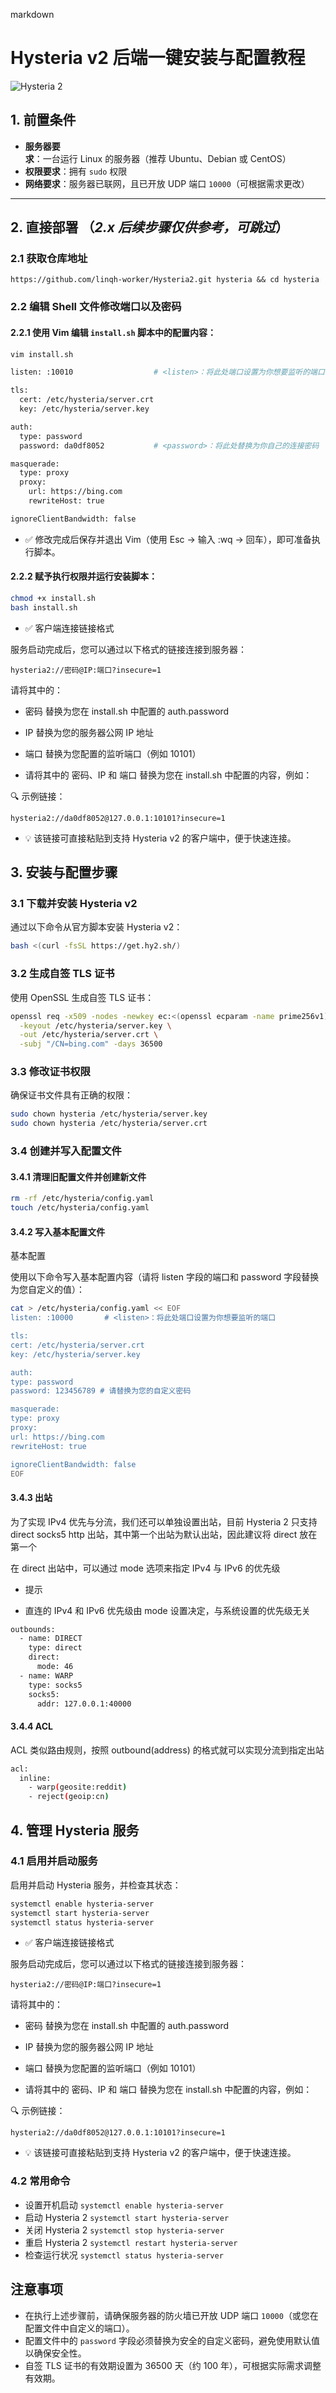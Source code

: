 markdown

# Hysteria v2 后端一键安装与配置教程

![Hysteria 2](logo.svg)

## 1. 前置条件

- **服务器要求**：一台运行 Linux 的服务器（推荐 Ubuntu、Debian 或 CentOS）
- **权限要求**：拥有 `sudo` 权限
- **网络要求**：服务器已联网，且已开放 UDP 端口 `10000`（可根据需求更改）

---

## 2. 直接部署 （_2.x 后续步骤仅供参考，可跳过_）

### 2.1 获取仓库地址

```
https://github.com/linqh-worker/Hysteria2.git hysteria && cd hysteria
```

### 2.2 编辑 Shell 文件修改端口以及密码

#### 2.2.1 使用 Vim 编辑 `install.sh` 脚本中的配置内容：

```bash
vim install.sh

listen: :10010                  # <listen>：将此处端口设置为你想要监听的端口

tls:
  cert: /etc/hysteria/server.crt
  key: /etc/hysteria/server.key

auth:
  type: password
  password: da0df8052           # <password>：将此处替换为你自己的连接密码

masquerade:
  type: proxy
  proxy:
    url: https://bing.com
    rewriteHost: true

ignoreClientBandwidth: false

```

- ✅ 修改完成后保存并退出 Vim（使用 Esc → 输入 :wq → 回车），即可准备执行脚本。

#### 2.2.2 赋予执行权限并运行安装脚本：

```bash
chmod +x install.sh
bash install.sh
```

 - ✅  客户端连接链接格式

服务启动完成后，您可以通过以下格式的链接连接到服务器：

```
hysteria2://密码@IP:端口?insecure=1
```

请将其中的：

- 密码 替换为您在 install.sh 中配置的 auth.password

- IP 替换为您的服务器公网 IP 地址

- 端口 替换为您配置的监听端口（例如 10101）


- 请将其中的 密码、IP 和 端口 替换为您在 install.sh 中配置的内容，例如：

🔍 示例链接：

```
hysteria2://da0df8052@127.0.0.1:10101?insecure=1
```

- 💡 该链接可直接粘贴到支持 Hysteria v2 的客户端中，便于快速连接。


## 3. 安装与配置步骤

### 3.1 下载并安装 Hysteria v2

通过以下命令从官方脚本安装 Hysteria v2：

```bash
bash <(curl -fsSL https://get.hy2.sh/)
```

### 3.2 生成自签 TLS 证书

使用 OpenSSL 生成自签 TLS 证书：

```bash
openssl req -x509 -nodes -newkey ec:<(openssl ecparam -name prime256v1) \
  -keyout /etc/hysteria/server.key \
  -out /etc/hysteria/server.crt \
  -subj "/CN=bing.com" -days 36500
```

### 3.3 修改证书权限

确保证书文件具有正确的权限：

```bash
sudo chown hysteria /etc/hysteria/server.key
sudo chown hysteria /etc/hysteria/server.crt
```

### 3.4 创建并写入配置文件

#### 3.4.1 清理旧配置文件并创建新文件

```bash
rm -rf /etc/hysteria/config.yaml
touch /etc/hysteria/config.yaml
```

#### 3.4.2 写入基本配置文件

基本配置

使用以下命令写入基本配置内容（请将 listen 字段的端口和 password 字段替换为您自定义的值）：

```bash
cat > /etc/hysteria/config.yaml << EOF
listen: :10000       # <listen>：将此处端口设置为你想要监听的端口

tls:
cert: /etc/hysteria/server.crt
key: /etc/hysteria/server.key

auth:
type: password
password: 123456789 # 请替换为您的自定义密码

masquerade:
type: proxy
proxy:
url: https://bing.com
rewriteHost: true

ignoreClientBandwidth: false
EOF
```

#### 3.4.3 出站

为了实现 IPv4 优先与分流，我们还可以单独设置出站，目前 Hysteria 2 只支持 direct socks5 http 出站，其中第一个出站为默认出站，因此建议将 direct 放在第一个

在 direct 出站中，可以通过 mode 选项来指定 IPv4 与 IPv6 的优先级

- 提示

- 直连的 IPv4 和 IPv6 优先级由 mode 设置决定，与系统设置的优先级无关

```bash
outbounds:
  - name: DIRECT
    type: direct
    direct:
      mode: 46
  - name: WARP
    type: socks5
    socks5:
      addr: 127.0.0.1:40000
```

#### 3.4.4 ACL

ACL 类似路由规则，按照 outbound(address) 的格式就可以实现分流到指定出站

```bash
acl:
  inline:
    - warp(geosite:reddit)
    - reject(geoip:cn)
```

## 4. 管理 Hysteria 服务

### 4.1 启用并启动服务

启用并启动 Hysteria 服务，并检查其状态：

```bash
systemctl enable hysteria-server
systemctl start hysteria-server
systemctl status hysteria-server
```

- ✅  客户端连接链接格式

服务启动完成后，您可以通过以下格式的链接连接到服务器：

```
hysteria2://密码@IP:端口?insecure=1
```

请将其中的：

- 密码 替换为您在 install.sh 中配置的 auth.password

- IP 替换为您的服务器公网 IP 地址

- 端口 替换为您配置的监听端口（例如 10101）


- 请将其中的 密码、IP 和 端口 替换为您在 install.sh 中配置的内容，例如：

🔍 示例链接：

```
hysteria2://da0df8052@127.0.0.1:10101?insecure=1
```

- 💡 该链接可直接粘贴到支持 Hysteria v2 的客户端中，便于快速连接。

### 4.2 常用命令

- 设置开机启动 `systemctl enable hysteria-server`
- 启动 Hysteria 2 `systemctl start hysteria-server`
- 关闭 Hysteria 2 `systemctl stop hysteria-server`
- 重启 Hysteria 2 `systemctl restart hysteria-server`
- 检查运行状况 `systemctl status hysteria-server`

## 注意事项

- 在执行上述步骤前，请确保服务器的防火墙已开放 UDP 端口 `10000`（或您在配置文件中自定义的端口）。
- 配置文件中的 `password` 字段必须替换为安全的自定义密码，避免使用默认值以确保安全性。
- 自签 TLS 证书的有效期设置为 36500 天（约 100 年），可根据实际需求调整有效期。
